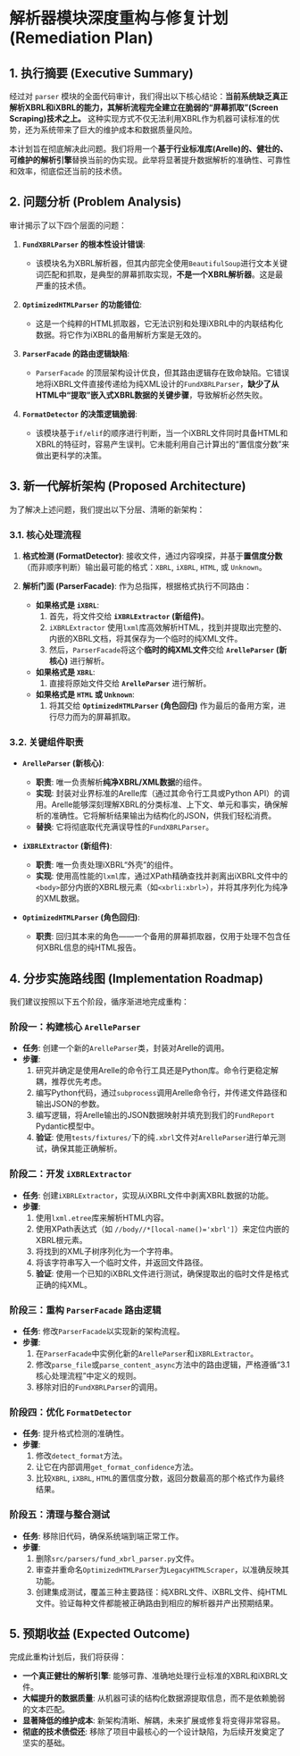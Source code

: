 # 解析器模块深度重构与修复计划 (Remediation Plan)

## 1. 执行摘要 (Executive Summary)

经过对 `parser` 模块的全面代码审计，我们得出以下核心结论：**当前系统缺乏真正解析XBRL和iXBRL的能力，其解析流程完全建立在脆弱的“屏幕抓取”(Screen Scraping)技术之上。** 这种实现方式不仅无法利用XBRL作为机器可读标准的优势，还为系统带来了巨大的维护成本和数据质量风险。

本计划旨在彻底解决此问题。我们将用一个**基于行业标准库(Arelle)的、健壮的、可维护的解析引擎**替换当前的伪实现。此举将显著提升数据解析的准确性、可靠性和效率，彻底偿还当前的技术债。

## 2. 问题分析 (Problem Analysis)

审计揭示了以下四个层面的问题：

1.  **`FundXBRLParser` 的根本性设计错误**:
    *   该模块名为XBRL解析器，但其内部完全使用`BeautifulSoup`进行文本关键词匹配和抓取，是典型的屏幕抓取实现，**不是一个XBRL解析器**。这是最严重的技术债。

2.  **`OptimizedHTMLParser` 的功能错位**:
    *   这是一个纯粹的HTML抓取器，它无法识别和处理iXBRL中的内联结构化数据。将它作为iXBRL的备用解析方案是无效的。

3.  **`ParserFacade` 的路由逻辑缺陷**:
    *   `ParserFacade` 的顶层架构设计优良，但其路由逻辑存在致命缺陷。它错误地将iXBRL文件直接传递给为纯XML设计的`FundXBRLParser`，**缺少了从HTML中“提取”嵌入式XBRL数据的关键步骤**，导致解析必然失败。

4.  **`FormatDetector` 的决策逻辑脆弱**:
    *   该模块基于`if/elif`的顺序进行判断，当一个iXBRL文件同时具备HTML和XBRL的特征时，容易产生误判。它未能利用自己计算出的“置信度分数”来做出更科学的决策。

## 3. 新一代解析架构 (Proposed Architecture)

为了解决上述问题，我们提出以下分层、清晰的新架构：



### 3.1. 核心处理流程

1.  **格式检测 (FormatDetector)**: 接收文件，通过内容嗅探，并基于**置信度分数**（而非顺序判断）输出最可能的格式：`XBRL`, `iXBRL`, `HTML`, 或 `Unknown`。

2.  **解析门面 (ParserFacade)**: 作为总指挥，根据格式执行不同路由：
    *   **如果格式是 `iXBRL`**:
        1.  首先，将文件交给 **`iXBRLExtractor` (新组件)**。
        2.  `iXBRLExtractor` 使用`lxml`库高效解析HTML，找到并提取出完整的、内嵌的XBRL文档，将其保存为一个临时的纯XML文件。
        3.  然后，`ParserFacade`将这个**临时的纯XML文件**交给 **`ArelleParser` (新核心)** 进行解析。
    *   **如果格式是 `XBRL`**:
        1.  直接将原始文件交给 **`ArelleParser`** 进行解析。
    *   **如果格式是 `HTML` 或 `Unknown`**:
        1.  将其交给 **`OptimizedHTMLParser` (角色回归)** 作为最后的备用方案，进行尽力而为的屏幕抓取。

### 3.2. 关键组件职责

*   **`ArelleParser` (新核心)**:
    *   **职责**: 唯一负责解析**纯净XBRL/XML数据**的组件。
    *   **实现**: 封装对业界标准的Arelle库（通过其命令行工具或Python API）的调用。Arelle能够深刻理解XBRL的分类标准、上下文、单元和事实，确保解析的准确性。它将解析结果输出为结构化的JSON，供我们轻松消费。
    *   **替换**: 它将彻底取代充满误导性的`FundXBRLParser`。

*   **`iXBRLExtractor` (新组件)**:
    *   **职责**: 唯一负责处理iXBRL“外壳”的组件。
    *   **实现**: 使用高性能的`lxml`库，通过XPath精确查找并剥离出iXBRL文件中的`<body>`部分内嵌的XBRL根元素（如`<xbrli:xbrl>`），并将其序列化为纯净的XML数据。

*   **`OptimizedHTMLParser` (角色回归)**:
    *   **职责**: 回归其本来的角色——一个备用的屏幕抓取器，仅用于处理不包含任何XBRL信息的纯HTML报告。

## 4. 分步实施路线图 (Implementation Roadmap)

我们建议按照以下五个阶段，循序渐进地完成重构：

### **阶段一：构建核心 `ArelleParser`**
*   **任务**: 创建一个新的`ArelleParser`类，封装对Arelle的调用。
*   **步骤**:
    1.  研究并确定是使用Arelle的命令行工具还是Python库。命令行更稳定解耦，推荐优先考虑。
    2.  编写Python代码，通过`subprocess`调用Arelle命令行，并传递文件路径和输出JSON的参数。
    3.  编写逻辑，将Arelle输出的JSON数据映射并填充到我们的`FundReport` Pydantic模型中。
    4.  **验证**: 使用`tests/fixtures/`下的纯`.xbrl`文件对`ArelleParser`进行单元测试，确保其能正确解析。

### **阶段二：开发 `iXBRLExtractor`**
*   **任务**: 创建`iXBRLExtractor`，实现从iXBRL文件中剥离XBRL数据的功能。
*   **步骤**:
    1.  使用`lxml.etree`库来解析HTML内容。
    2.  使用XPath表达式（如 `//body//*[local-name()='xbrl']`）来定位内嵌的XBRL根元素。
    3.  将找到的XML子树序列化为一个字符串。
    4.  将该字符串写入一个临时文件，并返回文件路径。
    5.  **验证**: 使用一个已知的iXBRL文件进行测试，确保提取出的临时文件是格式正确的纯XML。

### **阶段三：重构 `ParserFacade` 路由逻辑**
*   **任务**: 修改`ParserFacade`以实现新的架构流程。
*   **步骤**:
    1.  在`ParserFacade`中实例化新的`ArelleParser`和`iXBRLExtractor`。
    2.  修改`parse_file`或`parse_content_async`方法中的路由逻辑，严格遵循“3.1 核心处理流程”中定义的规则。
    3.  移除对旧的`FundXBRLParser`的调用。

### **阶段四：优化 `FormatDetector`**
*   **任务**: 提升格式检测的准确性。
*   **步骤**:
    1.  修改`detect_format`方法。
    2.  让它在内部调用`get_format_confidence`方法。
    3.  比较`XBRL`, `iXBRL`, `HTML`的置信度分数，返回分数最高的那个格式作为最终结果。

### **阶段五：清理与整合测试**
*   **任务**: 移除旧代码，确保系统端到端正常工作。
*   **步骤**:
    1.  删除`src/parsers/fund_xbrl_parser.py`文件。
    2.  审查并重命名`OptimizedHTMLParser`为`LegacyHTMLScraper`，以准确反映其功能。
    3.  创建集成测试，覆盖三种主要路径：纯XBRL文件、iXBRL文件、纯HTML文件。验证每种文件都能被正确路由到相应的解析器并产出预期结果。

## 5. 预期收益 (Expected Outcome)

完成此重构计划后，我们将获得：
*   **一个真正健壮的解析引擎**: 能够可靠、准确地处理行业标准的XBRL和iXBRL文件。
*   **大幅提升的数据质量**: 从机器可读的结构化数据源提取信息，而不是依赖脆弱的文本匹配。
*   **显著降低的维护成本**: 新架构清晰、解耦，未来扩展或修复将变得非常容易。
*   **彻底的技术债偿还**: 移除了项目中最核心的一个设计缺陷，为后续开发奠定了坚实的基础。
